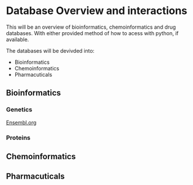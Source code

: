 # Database Overview and interactions

This will be an overview of bioinformatics, chemoinformatics and drug databases. With either provided method of how to acess with python, if available.

The databases will be devivded into:

* Bioinformatics
* Chemoinformatics
* Pharmacuticals


## Bioinformatics

### Genetics

[Ensembl.org](http://www.ensembl.org)


### Proteins

## Chemoinformatics


## Pharmacuticals


